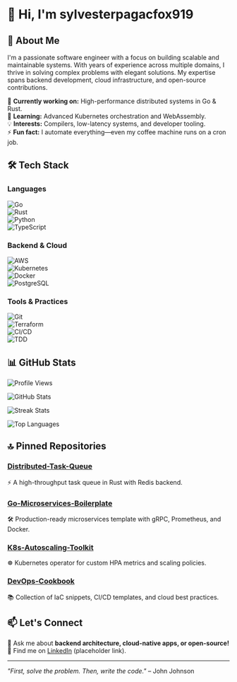 # 👋 Hi, I'm sylvesterpagacfox919  

## 🚀 About Me  
I'm a passionate software engineer with a focus on building scalable and maintainable systems. With years of experience across multiple domains, I thrive in solving complex problems with elegant solutions. My expertise spans backend development, cloud infrastructure, and open-source contributions.  

🔭 **Currently working on:** High-performance distributed systems in Go & Rust.  
🌱 **Learning:** Advanced Kubernetes orchestration and WebAssembly.  
💡 **Interests:** Compilers, low-latency systems, and developer tooling.  
⚡ **Fun fact:** I automate everything—even my coffee machine runs on a cron job.  

## 🛠 Tech Stack  

### **Languages**  
![Go](https://img.shields.io/badge/Go-00ADD8?style=flat&logo=go&logoColor=white)  
![Rust](https://img.shields.io/badge/Rust-000000?style=flat&logo=rust&logoColor=white)  
![Python](https://img.shields.io/badge/Python-3776AB?style=flat&logo=python&logoColor=white)  
![TypeScript](https://img.shields.io/badge/TypeScript-3178C6?style=flat&logo=typescript&logoColor=white)  

### **Backend & Cloud**  
![AWS](https://img.shields.io/badge/AWS-232F3E?style=flat&logo=amazon-aws&logoColor=white)  
![Kubernetes](https://img.shields.io/badge/Kubernetes-326CE5?style=flat&logo=kubernetes&logoColor=white)  
![Docker](https://img.shields.io/badge/Docker-2496ED?style=flat&logo=docker&logoColor=white)  
![PostgreSQL](https://img.shields.io/badge/PostgreSQL-4169E1?style=flat&logo=postgresql&logoColor=white)  

### **Tools & Practices**  
![Git](https://img.shields.io/badge/Git-F05032?style=flat&logo=git&logoColor=white)  
![Terraform](https://img.shields.io/badge/Terraform-7B42BC?style=flat&logo=terraform&logoColor=white)  
![CI/CD](https://img.shields.io/badge/CI/CD-FF6C37?style=flat&logo=github-actions&logoColor=white)  
![TDD](https://img.shields.io/badge/TDD-25A162?style=flat&logo=testing-library&logoColor=white)  

## 📊 GitHub Stats  

![Profile Views](https://komarev.com/ghpvc/?username=sylvesterpagacfox919&color=blue&style=flat)  

![GitHub Stats](https://github-readme-stats.vercel.app/api?username=sylvesterpagacfox919&show_icons=true&theme=radical&hide_border=true)  

![Streak Stats](https://github-readme-streak-stats.herokuapp.com/?user=sylvesterpagacfox919&theme=radical&hide_border=true)  

![Top Languages](https://github-readme-stats.vercel.app/api/top-langs/?username=sylvesterpagacfox919&layout=compact&theme=radical&hide_border=true)  

## 🔝 Pinned Repositories  

### [**Distributed-Task-Queue**](https://github.com/sylvesterpagacfox919/distributed-task-queue)  
⚡ A high-throughput task queue in Rust with Redis backend.  

### [**Go-Microservices-Boilerplate**](https://github.com/sylvesterpagacfox919/go-microservices-boilerplate)  
🛠 Production-ready microservices template with gRPC, Prometheus, and Docker.  

### [**K8s-Autoscaling-Toolkit**](https://github.com/sylvesterpagacfox919/k8s-autoscaling-toolkit)  
☸️ Kubernetes operator for custom HPA metrics and scaling policies.  

### [**DevOps-Cookbook**](https://github.com/sylvesterpagacfox919/devops-cookbook)  
📚 Collection of IaC snippets, CI/CD templates, and cloud best practices.  

## 📫 Let's Connect  
💬 Ask me about **backend architecture, cloud-native apps, or open-source!**  
🔗 Find me on [LinkedIn](https://linkedin.com/in/sylvesterpagacfox919) (placeholder link).  

---  
*"First, solve the problem. Then, write the code."* – John Johnson

